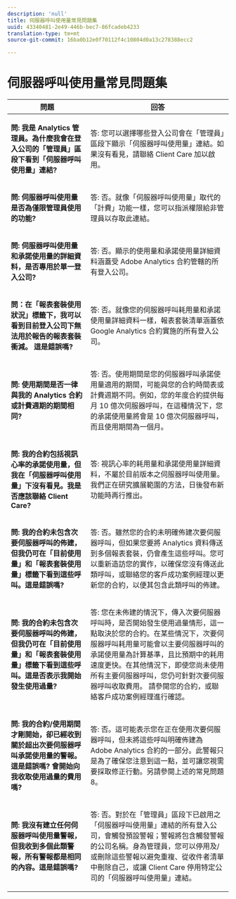 ```yaml
---
description: 'null'
title: 伺服器呼叫使用量常見問題集
uuid: 43340481-2e49-446b-bec7-86fcadeb4233
translation-type: tm+mt
source-git-commit: 16ba0b12e0f70112f4c10804d0a13c278388ecc2

---
```



# 伺服器呼叫使用量常見問題集

<table id="table_10384E2010B849708AE9462BB2B43438"> 
 <thead> 
  <tr> 
   <th colname="col1" class="entry"> 問題 </th> 
   <th colname="col2" class="entry"> 回答 </th> 
  </tr> 
 </thead>
 <tbody> 
  <tr> 
   <td colname="col1"> <p><b>問: 我是 Analytics 管理員。為什麼我會在登入公司的「管理員」區段下看到「伺服器呼叫使用量」連結?</b> </p> </td> 
   <td colname="col2"> <p>答: 您可以選擇哪些登入公司會在「管理員」區段下顯示「伺服器呼叫使用量」連結。如果沒有看見，請聯絡 Client Care 加以啟用。 </p> </td> 
  </tr> 
  <tr> 
   <td colname="col1"> <p><b>問: 伺服器呼叫使用量是否為僅限管理員使用的功能?</b> </p> </td> 
   <td colname="col2"> <p>答: 否。就像「伺服器呼叫使用量」取代的「計費」功能一樣，您可以指派權限給非管理員以存取此連結。 </p> </td> 
  </tr> 
  <tr> 
   <td colname="col1"> <p><b>問: 伺服器呼叫使用量和承諾使用量的詳細資料，是否專用於單一登入公司?</b> </p> </td> 
   <td colname="col2"> <p>答: 否。顯示的使用量和承諾使用量詳細資料涵蓋受 Adobe Analytics 合約管轄的所有登入公司。 </p> </td> 
  </tr> 
  <tr> 
   <td colname="col1"> <p><b>問：在「報表套裝使用狀況」標籤下，我可以看到目前登入公司下無法用於報告的報表套裝衝減。 這是錯誤嗎?</b> </p> </td> 
   <td colname="col2"> <p>答: 否。就像您的伺服器呼叫耗用量和承諾使用量詳細資料一樣，報表套裝清單涵蓋依 Google Analytics 合約實施的所有登入公司。 </p> </td> 
  </tr> 
  <tr> 
   <td colname="col1"> <p><b>問: 使用期間是否一律與我的 Analytics 合約或計費週期的期間相同?</b> </p> </td> 
   <td colname="col2"> <p>答: 否。使用期間是您的伺服器呼叫承諾使用量適用的期間，可能與您的合約時間表或計費週期不同。例如，您的年度合約提供每月 10 億次伺服器呼叫，在這種情況下，您的承諾使用量將會是 10 億次伺服器呼叫，而且使用期間為一個月。 </p> </td> 
  </tr> 
  <tr> 
   <td colname="col1"> <p><b>問: 我的合約包括視訊心率的承諾使用量，但我在「伺服器呼叫使用量」下沒有看見。我是否應該聯絡 Client Care?</b> </p> </td> 
   <td colname="col2"> <p>答: 視訊心率的耗用量和承諾使用量詳細資料，不屬於目前版本之伺服器呼叫使用量。我們正在研究擴展範圍的方法，日後發布新功能時再行推出。 </p> </td> 
  </tr> 
  <tr> 
   <td colname="col1"> <p><b>問: 我的合約未包含次要伺服器呼叫的佈建，但我仍可在「目前使用量」和「報表套裝使用量」標籤下看到這些呼叫。這是錯誤嗎?</b> </p> </td> 
   <td colname="col2"> <p>答: 否。雖然您的合約未明確佈建次要伺服器呼叫，但如果您要將 Analytics 資料傳送到多個報表套裝，仍會產生這些呼叫。您可以重新造訪您的實作，以確保您沒有傳送此類呼叫，或聯絡您的客戶成功案例經理以更新您的合約，以便其包含此類呼叫的佈建。 </p> </td> 
  </tr> 
  <tr> 
   <td colname="col1"> <p><b>問: 我的合約未包含次要伺服器呼叫的佈建，但我仍可在「目前使用量」和「報表套裝使用量」標籤下看到這些呼叫。這是否表示我開始發生使用過量?</b> </p> </td> 
   <td colname="col2"> <p>答: 您在未佈建的情況下，傳入次要伺服器呼叫時，是否開始發生使用過量情形，這一點取決於您的合約。在某些情況下，次要伺服器呼叫耗用量可能會以主要伺服器呼叫的承諾使用量為計算基準，且比預期中的耗用速度更快。在其他情況下，即使您尚未使用所有主要伺服器呼叫，您仍可針對次要伺服器呼叫收取費用。 請參閱您的合約，或聯絡客戶成功案例經理進行確認。 </p> </td> 
  </tr> 
  <tr> 
   <td colname="col1"> <p><b>問: 我的合約/使用期間才剛開始，卻已經收到關於超出次要伺服器呼叫承諾使用量的警報。這是錯誤嗎? 會開始向我收取使用過量的費用嗎? </b> </p> </td> 
   <td colname="col2"> <p>答: 否。這可能表示您在正在使用次要伺服器呼叫，但未將這些呼叫明確佈建為 Adobe Analytics 合約的一部分。此警報只是為了確保您注意到這一點，並可讓您視需要採取修正行動。另請參閱上述的常見問題 8。 </p> </td> 
  </tr> 
  <tr> 
   <td colname="col1"> <p><b>問: 我沒有建立任何伺服器呼叫使用量警報，但我收到多個此類警報，所有警報都是相同的內容。這是錯誤嗎?</b> </p> </td> 
   <td colname="col2"> <p>答: 否。對於在「管理員」區段下已啟用之「伺服器呼叫使用量」連結的所有登入公司，會觸發預設警報；警報將包含觸發警報的公司名稱。身為管理員，您可以停用及/或刪除這些警報以避免重複、從收件者清單中刪除自己，或讓 Client Care 停用特定公司的「伺服器呼叫使用量」連結。 </p> </td> 
  </tr> 
 </tbody> 
</table>
